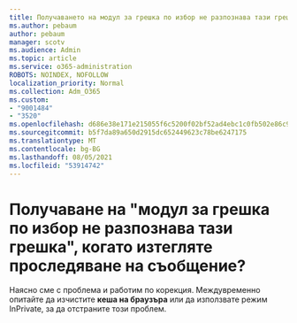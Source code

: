 ```yaml
---
title: Получаването на модул за грешка по избор не разпознава тази грешка при изтегляне на проследяване на съобщение?
ms.author: pebaum
author: pebaum
manager: scotv
ms.audience: Admin
ms.topic: article
ms.service: o365-administration
ROBOTS: NOINDEX, NOFOLLOW
localization_priority: Normal
ms.collection: Adm_O365
ms.custom:
- "9001484"
- "3520"
ms.openlocfilehash: d686e38e171e215055f6c5200f02bf52ad4ebc1c0fb502e86c9515a8658e0904
ms.sourcegitcommit: b5f7da89a650d2915dc652449623c78be6247175
ms.translationtype: MT
ms.contentlocale: bg-BG
ms.lasthandoff: 08/05/2021
ms.locfileid: "53914742"
---
```

# <a name="getting-custom-error-module-does-not-recognize-this-error-when-downloading-a-message-trace"></a>Получаване на "модул за грешка по избор не разпознава тази грешка", когато изтегляте проследяване на съобщение?

Наясно сме с проблема и работим по корекция.  Междувременно опитайте да изчистите **кеша на браузъра** или да използвате режим InPrivate, за да отстраните този проблем.